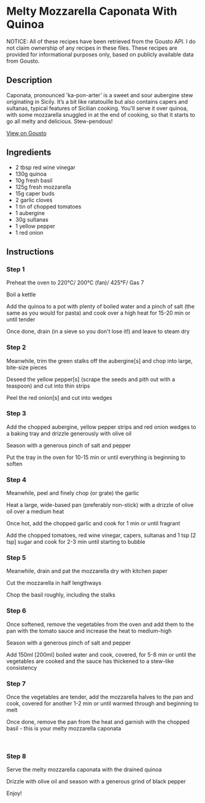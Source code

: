 # Melty Mozzarella Caponata With Quinoa

NOTICE: All of these recipes have been retrieved from the Gousto API. I do not claim ownership of any recipes in these files. These recipes are provided for informational purposes only, based on publicly available data from Gousto.

## Description

Caponata, pronounced 'ka-pon-arter' is a sweet and sour aubergine stew originating in Sicily. It’s a bit like ratatouille but also contains capers and sultanas, typical features of Sicilian cooking. You'll serve it over quinoa, with some mozzarella snuggled in at the end of cooking, so that it starts to go all melty and delicious. Stew-pendous!

[View on Gousto](https://www.gousto.co.uk/recipes/cookbook/melty-mozzarella-caponata-with-quinoa)

## Ingredients

- 2 tbsp red wine vinegar 
- 130g quinoa
- 10g fresh basil
- 125g fresh mozzarella 
- 15g caper buds
- 2 garlic cloves
- 1 tin of chopped tomatoes 
- 1 aubergine 
- 30g sultanas
- 1 yellow pepper
- 1 red onion

## Instructions


### Step 1

Preheat the oven to 220&deg;C/ 200&deg;C (fan)/ 425&deg;F/ Gas 7


Boil a kettle


Add the quinoa to a pot with plenty of boiled water and a pinch of salt (the same as you would for pasta) and cook over a high heat for 15-20 min or until tender


Once done, drain (in a sieve so you don't lose it!) and leave to steam dry&nbsp;


### Step 2

Meanwhile, trim the green stalks off the aubergine<span class="text-danger">[s]</span> and chop into large, bite-size pieces


Deseed the yellow pepper<span class="text-danger">[s]</span>&nbsp;(scrape the seeds and pith out with a teaspoon) and cut into thin strips


Peel the red onion<span class="text-danger">[s]</span> and cut into wedges&nbsp;


### Step 3

Add the chopped aubergine, yellow pepper strips and red onion wedges to a baking tray and drizzle generously with olive oil


Season with a generous pinch of salt and pepper


Put the tray in the oven for 10-15 min or until everything is beginning to soften


### Step 4

Meanwhile, peel and finely chop (or grate) the garlic&nbsp;


Heat a large, wide-based pan (preferably non-stick) with a drizzle of olive oil over a medium heat


Once hot, add the chopped garlic and cook for 1 min or until fragrant


Add the chopped tomatoes, red wine vinegar, capers, sultanas and 1 tsp <span class="text-danger">[2 tsp]</span> sugar and cook for 2-3 min until starting to bubble&nbsp;


### Step 5

Meanwhile, drain and pat the&nbsp;mozzarella&nbsp;dry with kitchen paper


Cut the mozzarella in half lengthways&nbsp;


Chop the basil roughly,&nbsp;including the stalks


### Step 6

Once softened, remove the&nbsp;vegetables from the oven and add them to the pan with the tomato sauce and increase the heat to medium-high


Season with a generous pinch of salt and pepper&nbsp;


Add 150ml <span class="text-danger">[200ml]</span> boiled water and cook, covered, for 5-8 min or until the vegetables are cooked and the sauce has thickened to a stew-like consistency


### Step 7

Once the vegetables are tender, add the mozzarella halves to the pan and cook, covered for another 1-2 min or until warmed through and beginning to melt


Once done, remove the pan from the heat and garnish with the chopped basil&nbsp;- this is your melty mozzarella caponata


&nbsp;

### Step 8

Serve the melty mozzarella&nbsp;caponata&nbsp;with the drained quinoa


Drizzle with olive oil and season with a generous grind of black pepper


Enjoy!&nbsp;


